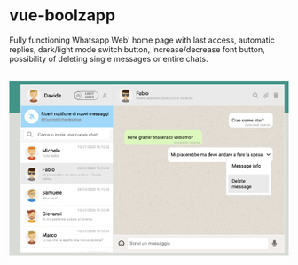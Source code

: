# vue-boolzapp

Fully functioning Whatsapp Web' home page with last access, automatic replies, dark/light mode switch button, increase/decrease font button, possibility of deleting single messages or entire chats.

<!-- se si cambia chat prima che si riceva la risposta:
        - quest'ultima verrà vista sulla chat visualizzata per ultima; 
        - lastAccess sballato fra le varie chat visualizzate -->
<br>
<img src="./img/boolzapp-img.png">
